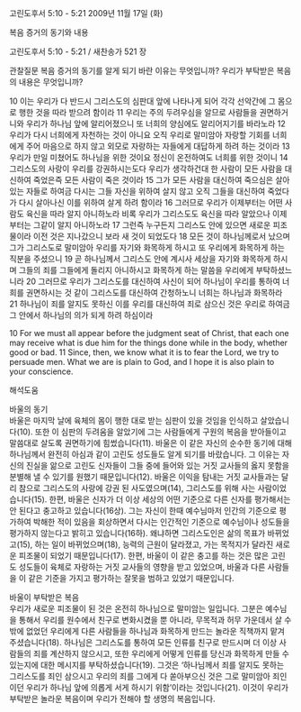 고린도후서 5:10 - 5:21 
2009년 11월 17일 (화)

복음 증거의 동기와 내용



고린도후서 5:10 - 5:21 / 새찬송가 521 장


관찰질문
복음 증거의 동기를 알게 되기 바란 이유는 무엇입니까?
우리가 부탁받은 복음의 내용은 무엇입니까?

10 이는 우리가 다 반드시 그리스도의 심판대 앞에 나타나게 되어 각각 선악간에 그 몸으로 행한 것을 따라 받으려 함이라 11 우리는 주의 두려우심을 알므로 사람들을 권면하거니와 우리가 하나님 앞에 알리어졌으니 또 너희의 양심에도 알리어지기를 바라노라 12 우리가 다시 너희에게 자천하는 것이 아니요 오직 우리로 말미암아 자랑할 기회를 너희에게 주어 마음으로 하지 않고 외모로 자랑하는 자들에게 대답하게 하려 하는 것이라 
13 우리가 만일 미쳤어도 하나님을 위한 것이요 정신이 온전하여도 너희를 위한 것이니 14 그리스도의 사랑이 우리를 강권하시는도다 우리가 생각하건대 한 사람이 모든 사람을 대신하여 죽었은즉 모든 사람이 죽은 것이라 15 그가 모든 사람을 대신하여 죽으심은 살아 있는 자들로 하여금 다시는 그들 자신을 위하여 살지 않고 오직 그들을 대신하여 죽었다가 다시 살아나신 이를 위하여 살게 하려 함이라 16 그러므로 우리가 이제부터는 어떤 사람도 육신을 따라 알지 아니하노라 비록 우리가 그리스도도 육신을 따라 알았으나 이제부터는 그같이 알지 아니하노라 17 그런즉 누구든지 그리스도 안에 있으면 새로운 피조물이라 이전 것은 지나갔으니 보라 새 것이 되었도다 18 모든 것이 하나님께로서 났으며 그가 그리스도로 말미암아 우리를 자기와 화목하게 하시고 또 우리에게 화목하게 하는 직분을 주셨으니 19 곧 하나님께서 그리스도 안에 계시사 세상을 자기와 화목하게 하시며 그들의 죄를 그들에게 돌리지 아니하시고 화목하게 하는 말씀을 우리에게 부탁하셨느니라 20 그러므로 우리가 그리스도를 대신하여 사신이 되어 하나님이 우리를 통하여 너희를 권면하시는 것 같이 그리스도를 대신하여 간청하노니 너희는 하나님과 화목하라 21 하나님이 죄를 알지도 못하신 이를 우리를 대신하여 죄로 삼으신 것은 우리로 하여금 그 안에서 하나님의 의가 되게 하려 하심이라

10 For we must all appear before the judgment seat of Christ, that each one may receive what is due him for the things done while in the body, whether good or bad. 11 Since, then, we know what it is to fear the Lord, we try to persuade men. What we are is plain to God, and I hope it is also plain to your conscience.

해석도움





바울의 동기  
바울은 마지막 날에 육체의 몸이 행한 대로 받는 심판이 있을 것임을 인식하고 살았습니다(10). 또한 이 심판의 두려움을 알았기에 그는 사람들에게 구원의 복음을 받아들이고 말씀대로 살도록 권면하기에 힘썼습니다(11). 바울은 이 같은 자신의 순수한 동기에 대해 하나님께서 완전히 아심과 같이 고린도 성도들도 알게 되기를 바랐습니다. 그 이유는 자신의 진실을 앎으로 고린도 신자들이 그들 중에 들어와 있는 거짓 교사들의 옳지 못함을 분별해 낼 수 있기를 원했기 때문입니다(12). 바울은 이익을 탐내는 거짓 교사들과는 달리 참으로 그리스도의 사랑에 강권 된 사도였으며(14), 그리스도를 위해 사는 사람이었습니다(15). 한편, 바울은 신자가 더 이상 세상의 어떤 기준으로 다른 신자를 평가해서는 안 된다고 충고하고 있습니다(16상). 그는 자신이 한때 예수님마저 인간의 기준으로 평가하여 박해한 적이 있음을 회상하면서 다시는 인간적인 기준으로 예수님이나 성도들을 평가하지 않는다고 밝히고 있습니다(16하). 왜냐하면 그리스도인은 삶의 목표가 바뀌었고(15), 하는 일이 바뀌었으며(18), 능력의 근원이 달라졌고, 가는 목적지가 달라진 새로운 피조물이 되었기 때문입니다(17). 한편, 바울이 이 같은 충고를 하는 것은 많은 고린도 성도들이 육체로 자랑하는 거짓 교사들의 영향을 받고 있었으며, 바울과 다른 사람들을 이 같은 기준을 가지고 평가하는 잘못을 범하고 있었기 때문입니다.    

바울이 부탁받은 복음  
우리가 새로운 피조물이 된 것은 온전히 하나님으로 말미암는 일입니다. 그분은 예수님을 통해서 우리를 원수에서 친구로 변화시켰을 뿐 아니라, 무목적과 허무 가운데서 살 수밖에 없었던 우리에게 다른 사람들을 하나님과 화목하게 만드는 놀라운 직책까지 맡겨 주셨습니다(18). 하나님은 그리스도를 통하여 모든 인류를 친구로 만드시며 더 이상 사람들의 죄를 계산하지 않으시고, 또한 우리에게 어떻게 인류를 당신과 화목하게 만들 수 있는지에 대한 메시지를 부탁하셨습니다(19). 그것은 ‘하나님께서 죄를 알지도 못하는 그리스도를 죄인 삼으시고 우리의 죄를 그에게 다 쏟아부으신 것은 그로 말미암아 죄인이던 우리가 하나님 앞에 의롭게 서게 하시기 위함’이라는 것입니다(21). 이것이 우리가 부탁받은 놀라운 복음이며 우리가 전해야 할 생명의 복음입니다.